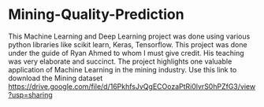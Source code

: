 # Mining-Quality-Prediction
This Machine Learning and Deep Learning project was done using various python libraries like scikit learn, Keras, Tensorflow. This project was done under the guide of Ryan Ahmed to whom I must give credit. His teaching was very elaborate and succinct. The project highlights one valuable application of Machine Learning in the mining industry. Use this link to download the Mining dataset https://drive.google.com/file/d/16PkhfsJvQgECOozaPtRi0lvrS0hPZfG3/view?usp=sharing
